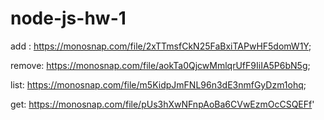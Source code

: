 # node-js-hw-1

add :  https://monosnap.com/file/2xTTmsfCkN25FaBxiTAPwHF5domW1Y;

remove: https://monosnap.com/file/aokTa0QjcwMmlqrUfF9IiIA5P6bN5g;

list: https://monosnap.com/file/m5KidpJmFNL96n3dE3nmfGyDzm1ohq;

get: https://monosnap.com/file/pUs3hXwNFnpAoBa6CVwEzmOcCSQEFf'

 
